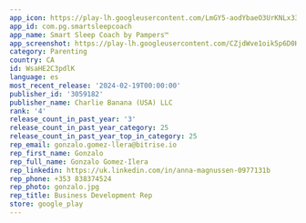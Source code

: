 ```yaml
---
app_icon: https://play-lh.googleusercontent.com/LmGY5-aodYbaeO3UrKNLx33LkSpQwULDavV_eyMGS_kw-6FkF4cQ9e5db1L80Qa4dxg
app_id: com.pg.smartsleepcoach
app_name: Smart Sleep Coach by Pampers™
app_screenshot: https://play-lh.googleusercontent.com/CZjdWve1oik5p6D0HzgXFJC-_TdBwKoBa-LAFWkUOmKcUKC4phX8Z_Z3s4uxV1qyunls
category: Parenting
country: CA
id: WsaHE2C3pdlK
language: es
most_recent_release: '2024-02-19T00:00:00'
publisher_id: '3059182'
publisher_name: Charlie Banana (USA) LLC
rank: '4'
release_count_in_past_year: '3'
release_count_in_past_year_category: 25
release_count_in_past_year_top_in_category: 25
rep_email: gonzalo.gomez-llera@bitrise.io
rep_first_name: Gonzalo
rep_full_name: Gonzalo Gomez-Ilera
rep_linkedin: https://uk.linkedin.com/in/anna-magnussen-0977131b
rep_phone: +353 838374524
rep_photo: gonzalo.jpg
rep_title: Business Development Rep
store: google_play
---
```

